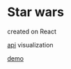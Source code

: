 # Star wars
created on React

[api](https://swapi.dev/) visualization

[demo](https://inconsumable1812.github.io/star-wars-react/)
